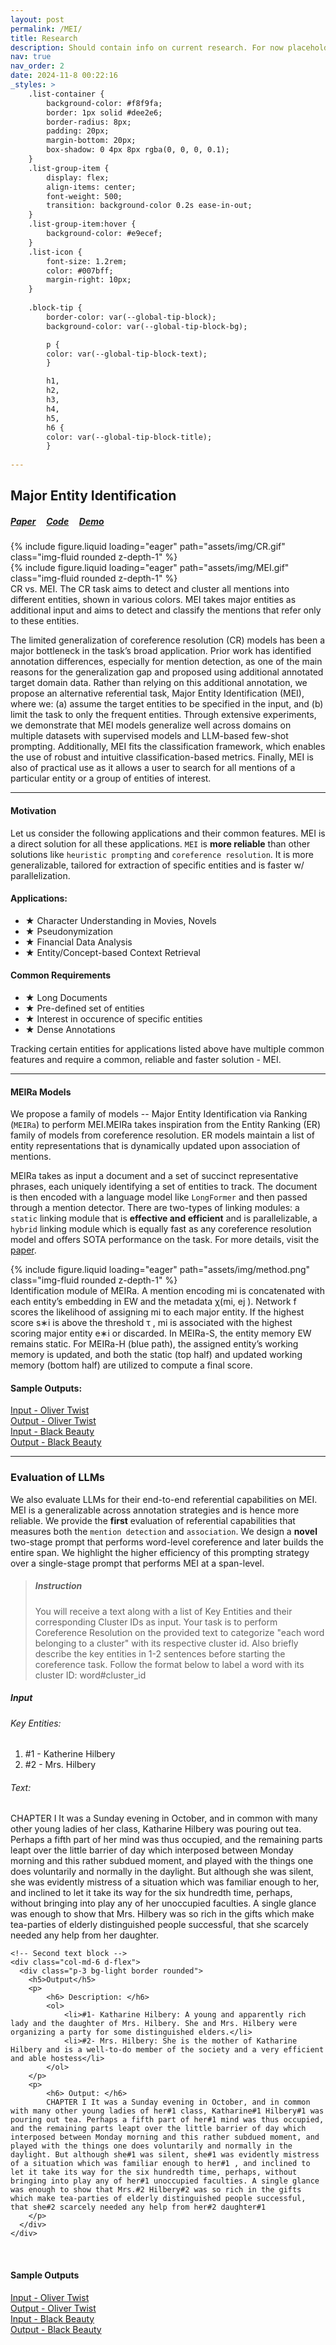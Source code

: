 ```yaml
---
layout: post
permalink: /MEI/
title: Research
description: Should contain info on current research. For now placeholder for MEI.
nav: true
nav_order: 2
date: 2024-11-8 00:22:16
_styles: >
    .list-container {
        background-color: #f8f9fa;
        border: 1px solid #dee2e6;
        border-radius: 8px;
        padding: 20px;
        margin-bottom: 20px;
        box-shadow: 0 4px 8px rgba(0, 0, 0, 0.1);
    }
    .list-group-item {
        display: flex;
        align-items: center;
        font-weight: 500;
        transition: background-color 0.2s ease-in-out;
    }
    .list-group-item:hover {
        background-color: #e9ecef;
    }
    .list-icon {
        font-size: 1.2rem;
        color: #007bff;
        margin-right: 10px;
    }
    
    .block-tip {
        border-color: var(--global-tip-block);
        background-color: var(--global-tip-block-bg);

        p {
        color: var(--global-tip-block-text);
        }

        h1,
        h2,
        h3,
        h4,
        h5,
        h6 {
        color: var(--global-tip-block-title);
        }
    
---
```


## Major Entity Identification

##### [Paper](https://arxiv.org/abs/2406.14654) &nbsp; &nbsp;  [Code](https://github.com/KawshikManikantan/MEI) &nbsp; &nbsp;  [Demo](https://huggingface.co/spaces/KawshikManikantan/MEIRa) 
<div class="row mt-3">
    <div class="col-sm mt-3 mt-md-0">
        {% include figure.liquid loading="eager" path="assets/img/CR.gif" class="img-fluid rounded z-depth-1" %}
    </div>
    <div class="col-sm mt-3 mt-md-0">
        {% include figure.liquid loading="eager" path="assets/img/MEI.gif" class="img-fluid rounded z-depth-1" %}
    </div>
</div>
<div class="caption">
    CR vs. MEI. The CR task aims to detect and cluster all mentions into different entities, shown in various colors. MEI takes major entities as additional input and aims to detect and classify the mentions that refer only to these entities.
</div>

The limited generalization of coreference resolution (CR) models has been a major bottleneck in the task’s broad application. Prior work has identified annotation differences, especially for mention detection, as one of the main reasons for the generalization gap and proposed using additional annotated target domain data. Rather than relying on this additional annotation, we propose an alternative referential task, Major Entity Identification (MEI), where we: (a) assume the target entities to be specified in the input, and (b) limit the task to only the frequent entities. Through extensive experiments, we demonstrate that MEI models generalize well across domains on multiple datasets with supervised models and LLM-based few-shot prompting. Additionally, MEI fits the classification framework, which enables the use of robust and intuitive classification-based metrics. Finally, MEI is also of practical use as it allows a user to search for all mentions of a particular entity or a group of entities of interest.

<hr>

#### Motivation
Let us consider the following applications and their common features. MEI is a direct solution for all these applications. `MEI` is **more reliable** than other solutions like `heuristic prompting` and `coreference resolution`. It is more generalizable, tailored for extraction of specific entities and is faster w/ parallelization.
<div class="container mt-5">
  <div class="row">
    <!-- First List -->
    <div class="col-md-6">
      <div class="list-container">
        <h4 class="text-primary mb-3">Applications: </h4>
        <ul class="list-group">
          <li class="list-group-item">
            <span class="list-icon">&#9733;</span> <!-- Star icon -->
            Character Understanding in Movies, Novels
          </li>
          <li class="list-group-item">
            <span class="list-icon">&#9733;</span> 
            Pseudonymization
          </li>
          <li class="list-group-item">
            <span class="list-icon">&#9733;</span> 
            Financial Data Analysis
          </li>
          <li class="list-group-item">
            <span class="list-icon">&#9733;</span> 
            Entity/Concept-based Context Retrieval
          </li>
        </ul>
      </div>
    </div>
    <!-- Second List -->
    <div class="col-md-6">
      <div class="list-container">
        <h4 class="text-primary mb-3">Common Requirements</h4>
        <ul class="list-group">
          <li class="list-group-item">
            <span class="list-icon">&#9733;</span> 
            Long Documents
          </li>
          <li class="list-group-item">
            <span class="list-icon">&#9733;</span> 
            Pre-defined set of entities
          </li>
          <li class="list-group-item">
            <span class="list-icon">&#9733;</span> 
            Interest in occurence of specific entities
          </li>
          <li class="list-group-item">
            <span class="list-icon">&#9733;</span> 
            Dense Annotations
          </li>
        </ul>
      </div>
    </div>
  </div>
</div>
<div class="caption">
    Tracking certain entities for applications listed above have multiple common features and require a common, reliable and faster solution - MEI.
</div>

<hr>

#### MEIRa Models
We propose a family of models -- Major Entity Identification via Ranking (`MEIRa`) to perform MEI.MEIRa takes inspiration from the Entity Ranking (ER) family of models from coreference resolution. ER models maintain a list of entity representations that is dynamically updated upon association of mentions.

MEIRa takes as input a document and a set of succinct representative phrases, each uniquely identifying a set of entities to track. The document is then encoded with a language model like `LongFormer` and then passed through a mention detector. There are two-types of linking modules: a `static` linking module that is **effective and efficient** and is parallelizable, a `hybrid` linking module which is equally fast as any coreference resolution model and offers SOTA performance on the task. For more details, visit the [paper](https://arxiv.org/abs/2406.14654).

<div class="container center-container">
    <div class="row">
        <div class="col-12 text-center">
            {% include figure.liquid loading="eager" path="assets/img/method.png" class="img-fluid rounded z-depth-1" %}
        </div>
    </div>
</div>
<div class="caption">
   Identification module of MEIRa. A mention encoding mi is concatenated with each entity’s embedding in EW and the metadata χ(mi, ej ). Network f scores the likelihood of assigning mi to each major entity. If the highest score s∗i is above the threshold τ , mi is associated with the highest scoring major entity e∗i or discarded. In MEIRa-S, the entity memory EW remains static. For MEIRa-H (blue path), the assigned entity’s working memory is updated, and both the static (top half) and updated working memory (bottom half) are utilized to compute a final score.
</div>

#### Sample Outputs:

<div class="container mt-5">
    <div class="row">
      <div class="col-6 mb-3">
        <a href="/assets/txt/Oliver_Text.txt" download class="btn btn-primary btn-lg w-100" target="_blank">Input - Oliver Twist</a>
      </div>
      <div class="col-6 mb-3">
        <a href="/assets/html/Oliver.html" download class="btn btn-success btn-lg w-100" target="_blank">Output - Oliver Twist</a>
      </div>
    </div>
    <div class="row">
      <div class="col-6 mb-3">
        <a href="/assets/txt/BlackBeauty_Text.txt" download class="btn btn-primary btn-lg w-100" target="_blank">Input - Black Beauty</a>
      </div>
      <div class="col-6 mb-3">
        <a href="/assets/html/BlackBeauty.html" download class="btn btn-success btn-lg w-100" target="_blank">Output - Black Beauty</a>
      </div>
    </div>
</div>

<hr>

### Evaluation of LLMs
We also evaluate LLMs for their end-to-end referential capabilities on MEI. MEI is a generalizable across annotation strategies and is hence more reliable. We provide the **first** evaluation of referential capabilities that measures both the `mention detection` and `association`. We design a **novel** two-stage prompt that performs word-level coreference and later builds the entire span. We highlight the higher efficiency of this prompting strategy over a single-stage prompt that performs MEI at a span-level.


> ##### Instruction
>
> You will receive a text along with a list of Key Entities and their corresponding Cluster IDs as input. Your task is to perform Coreference Resolution on the provided text to categorize "each word belonging to a cluster" with its respective cluster id. Also briefly describe the key entities in 1-2 sentences before starting the coreference task. Follow the format below to label a word with its cluster ID: word#cluster_id

<div class="container mt-5">
  <div class="row align-items-stretch">
    <!-- First text block -->
    <div class="col-md-6 d-flex">
      <div class="p-3 bg-light border rounded">
        <h5>Input</h5>
        <p>
            <h6> Key Entities: </h6>
            <ol>
                <li>#1 - Katherine Hilbery</li>
                <li>#2 - Mrs. Hilbery</li>
            </ol>
        </p>
        <p>
            <h6> Text: </h6>
            CHAPTER I It was a Sunday evening in October, and in common with many other young ladies of her class, Katharine Hilbery was pouring out tea. Perhaps a fifth part of her mind was thus occupied, and the remaining parts leapt over the little barrier of day which interposed between Monday morning and this rather subdued moment, and played with the things one does voluntarily and normally in the daylight. But although she was silent, she was evidently mistress of a situation which was familiar enough to her, and inclined to let it take its way for the six hundredth time, perhaps, without bringing into play any of her unoccupied faculties. A single glance was enough to show that Mrs. Hilbery was so rich in the gifts which make tea-parties of elderly distinguished people successful, that she scarcely needed any help from her daughter.
        </p>
      </div>
    </div>

    <!-- Second text block -->
    <div class="col-md-6 d-flex">
      <div class="p-3 bg-light border rounded">
        <h5>Output</h5>
        <p>
            <h6> Description: </h6>
            <ol>
                <li>#1- Katharine Hilbery: A young and apparently rich lady and the daughter of Mrs. Hilbery. She and Mrs. Hilbery were organizing a party for some distinguished elders.</li>
                <li>#2- Mrs. Hilbery: She is the mother of Katharine Hilbery and is a well-to-do member of the society and a very efficient and able hostess</li>
            </ol>
        </p>
        <p>
            <h6> Output: </h6>
            CHAPTER I It was a Sunday evening in October, and in common with many other young ladies of her#1 class, Katharine#1 Hilbery#1 was pouring out tea. Perhaps a fifth part of her#1 mind was thus occupied, and the remaining parts leapt over the little barrier of day which interposed between Monday morning and this rather subdued moment, and played with the things one does voluntarily and normally in the daylight. But although she#1 was silent, she#1 was evidently mistress of a situation which was familiar enough to her#1 , and inclined to let it take its way for the six hundredth time, perhaps, without bringing into play any of her#1 unoccupied faculties. A single glance was enough to show that Mrs.#2 Hilbery#2 was so rich in the gifts which make tea-parties of elderly distinguished people successful, that she#2 scarcely needed any help from her#2 daughter#1
        </p>
      </div>
    </div>
  </div>
</div>

<br>

#### Sample Outputs


<div class="container mt-5">
    <div class="row">
      <div class="col-6 mb-3">
        <a href="/assets/txt/Oliver_Text.txt" download class="btn btn-primary btn-lg w-100" target="_blank">Input - Oliver Twist</a>
      </div>
      <div class="col-6 mb-3">
        <a href="/assets/txt/Oliver_GPT.txt" download class="btn btn-success btn-lg w-100" target="_blank">Output - Oliver Twist</a>
      </div>
    </div>
    <div class="row">
      <div class="col-6 mb-3">
        <a href="/assets/txt/BlackBeauty_Text.txt" download class="btn btn-primary btn-lg w-100" target="_blank">Input - Black Beauty</a>
      </div>
      <div class="col-6 mb-3">
        <a href="/assets/txt/BlackBeauty_GPT.txt" download class="btn btn-success btn-lg w-100" target="_blank">Output - Black Beauty</a>
      </div>
    </div>
</div>
